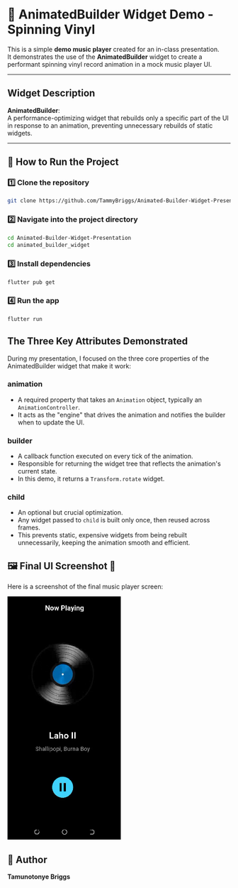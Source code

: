 # 🎵 AnimatedBuilder Widget Demo - Spinning Vinyl

This is a simple **demo music player** created for an in-class presentation.  
It demonstrates the use of the **AnimatedBuilder** widget to create a performant spinning vinyl record animation in a mock music player UI.

---

## Widget Description

**AnimatedBuilder**:  
A performance-optimizing widget that rebuilds only a specific part of the UI in response to an animation, preventing unnecessary rebuilds of static widgets.

---

## 🚀 How to Run the Project

### 1️⃣ Clone the repository
```bash
git clone https://github.com/TammyBriggs/Animated-Builder-Widget-Presentation
```

### 2️⃣ Navigate into the project directory
```bash
cd Animated-Builder-Widget-Presentation
cd animated_builder_widget
```

### 3️⃣ Install dependencies
```bash
flutter pub get
```

### 4️⃣ Run the app
```bash
flutter run
```

## The Three Key Attributes Demonstrated

During my presentation, I focused on the three core properties of the AnimatedBuilder widget that make it work:

### animation
- A required property that takes an `Animation` object, typically an `AnimationController`.
- It acts as the "engine" that drives the animation and notifies the builder when to update the UI.

### builder
- A callback function executed on every tick of the animation.
- Responsible for returning the widget tree that reflects the animation's current state.
- In this demo, it returns a `Transform.rotate` widget.

### child
- An optional but crucial optimization.
- Any widget passed to `child` is built only once, then reused across frames.
- This prevents static, expensive widgets from being rebuilt unnecessarily, keeping the animation smooth and efficient.

## 🖼️ Final UI Screenshot 📸

Here is a screenshot of the final music player screen:

![App Screenshot](screenshot.png)

## 🧠 Author

**Tamunotonye Briggs**